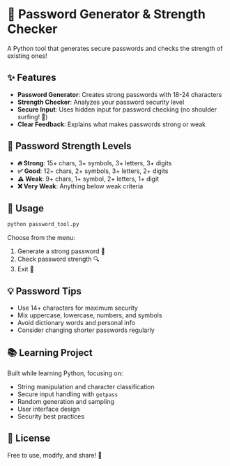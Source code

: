 # 🔐 Password Generator & Strength Checker

A Python tool that generates secure passwords and checks the strength of existing ones! 

## ✨ Features

- **Password Generator**: Creates strong passwords with 18-24 characters
- **Strength Checker**: Analyzes your password security level
- **Secure Input**: Uses hidden input for password checking (no shoulder surfing! 👀)
- **Clear Feedback**: Explains what makes passwords strong or weak

## 🎯 Password Strength Levels

- **🔥 Strong**: 15+ chars, 3+ symbols, 3+ letters, 3+ digits
- **✅ Good**: 12+ chars, 2+ symbols, 3+ letters, 2+ digits  
- **⚠️ Weak**: 9+ chars, 1+ symbol, 2+ letters, 1+ digit
- **❌ Very Weak**: Anything below weak criteria

## 🚀 Usage

```bash
python password_tool.py
```

Choose from the menu:
1. Generate a strong password 🎲
2. Check password strength 🔍
3. Exit 👋

## 💡 Password Tips

- Use 14+ characters for maximum security
- Mix uppercase, lowercase, numbers, and symbols
- Avoid dictionary words and personal info
- Consider changing shorter passwords regularly

## 📚 Learning Project

Built while learning Python, focusing on:
- String manipulation and character classification
- Secure input handling with `getpass`
- Random generation and sampling
- User interface design
- Security best practices

## 📄 License

Free to use, modify, and share! 🎉
